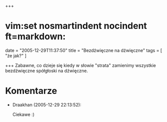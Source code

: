 +++
# vim:set nosmartindent nocindent ft=markdown:
date = "2005-12-29T11:37:50"
title = "Bezdźwięczne na dźwięczne"
tags = [ "że jak?" ]

+++
Zabawne, co dzieje się kiedy w słowie "strata" zamienimy wszystkie
bezdźwięczne spółgłoski na dźwięczne.

# Komentarze

* Draakhan (2005-12-29 22:13:52): <p>Ciekawe :)</p>
